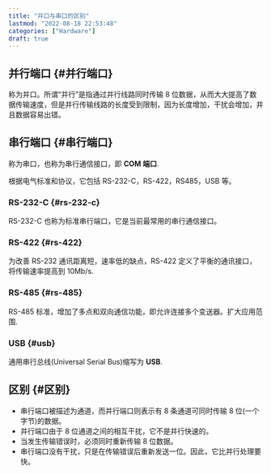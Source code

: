 ```yaml
---
title: "并口与串口的区别"
lastmod: "2022-08-18 22:53:48"
categories: ["Hardware"]
draft: true
---
```


## 并行端口 {#并行端口}

称为并口。所谓“并行”是指通过并行线路同时传输 8 位数据，从而大大提高了数据传输速度，但是并行传输线路的长度受到限制，因为长度增加，干扰会增加，并且数据容易出错。


## 串行端口 {#串行端口}

称为串口，也称为串行通信接口，即 **COM 端口**.

根据电气标准和协议，它包括 RS-232-C，RS-422，RS485，USB 等。


### RS-232-C {#rs-232-c}

RS-232-C 也称为标准串行端口，它是当前最常用的串行通信接口。


### RS-422 {#rs-422}

为改善 RS-232 通讯距离短，速率低的缺点，RS-422 定义了平衡的通讯接口，将传输速率提高到 10Mb/s.


### RS-485 {#rs-485}

RS-485 标准，增加了多点和双向通信功能，即允许连接多个变送器。扩大应用范围.


### USB {#usb}

通用串行总线(Universal Serial Bus)缩写为 **USB**.


## 区别 {#区别}

-   串行端口被描述为通道，而并行端口则表示有 8 条通道可同时传输 8 位(一个字节)的数据。
-   并行端口由于 8 位通道之间的相互干扰，它不是并行快速的。
-   当发生传输错误时，必须同时重新传输 8 位数据。
-   串行端口没有干扰，只是在传输错误后重新发送一位。因此，它比并行处理要快。